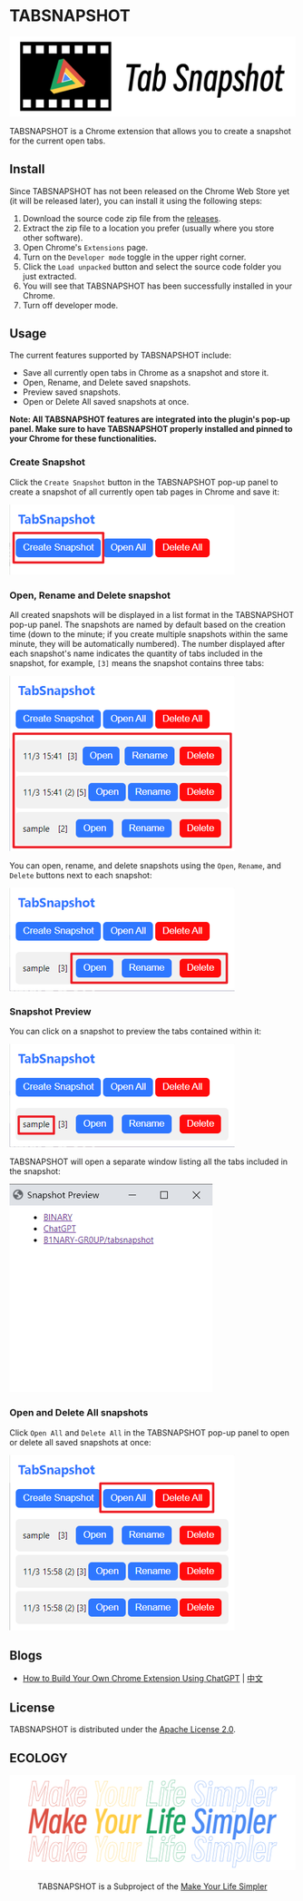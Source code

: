 # TABSNAPSHOT

![TABSNAPSHOT](images/TABSNAPSHOT.png)

TABSNAPSHOT is a Chrome extension that allows you to create a snapshot for the current open tabs.

## Install

Since TABSNAPSHOT has not been released on the Chrome Web Store yet (it will be released later), you can install it using the following steps:

1. Download the source code zip file from the [releases](https://github.com/B1NARY-GR0UP/tabsnapshot/releases).
2. Extract the zip file to a location you prefer (usually where you store other software).
3. Open Chrome's `Extensions` page.
4. Turn on the `Developer mode` toggle in the upper right corner.
5. Click the `Load unpacked` button and select the source code folder you just extracted.
6. You will see that TABSNAPSHOT has been successfully installed in your Chrome.
7. Turn off developer mode.

## Usage

The current features supported by TABSNAPSHOT include:

- Save all currently open tabs in Chrome as a snapshot and store it.
- Open, Rename, and Delete saved snapshots.
- Preview saved snapshots.
- Open or Delete All saved snapshots at once.

**Note: All TABSNAPSHOT features are integrated into the plugin's pop-up panel. Make sure to have TABSNAPSHOT properly installed and pinned to your Chrome for these functionalities.**

### Create Snapshot

Click the `Create Snapshot` button in the TABSNAPSHOT pop-up panel to create a snapshot of all currently open tab pages in Chrome and save it:

![createsnapshot](images/createsnapshot.png)

### Open, Rename and Delete snapshot

All created snapshots will be displayed in a list format in the TABSNAPSHOT pop-up panel. The snapshots are named by default based on the creation time (down to the minute; if you create multiple snapshots within the same minute, they will be automatically numbered). The number displayed after each snapshot's name indicates the quantity of tabs included in the snapshot, for example, `[3]` means the snapshot contains three tabs:

![snapshotlist](images/snapshotlist.png)

You can open, rename, and delete snapshots using the `Open`, `Rename`, and `Delete` buttons next to each snapshot:

![snapshotoperations](images/snapshotoperations.png)

### Snapshot Preview

You can click on a snapshot to preview the tabs contained within it:

![snapshotpreview](images/snapshotpreview.png)

TABSNAPSHOT will open a separate window listing all the tabs included in the snapshot:

![previewwindow](images/previewwindow.png)

### Open and Delete All snapshots

Click `Open All` and `Delete All` in the TABSNAPSHOT pop-up panel to open or delete all saved snapshots at once:

![opendeleteall](images/opendeleteall.png)

## Blogs

- [How to Build Your Own Chrome Extension Using ChatGPT](https://dev.to/justlorain/how-to-build-your-own-chrome-extension-using-chatgpt-1pfa) | [中文](https://juejin.cn/post/7297124052175798308)

## License

TABSNAPSHOT is distributed under the [Apache License 2.0](./LICENSE).

## ECOLOGY

<p align="center">
<img src="https://github.com/justlorain/justlorain/blob/main/images/MYLS.png" alt="MYLS"/>
<br/><br/>
TABSNAPSHOT is a Subproject of the <a href="https://github.com/B1NARY-GR0UP">Make Your Life Simpler</a>
</p>
